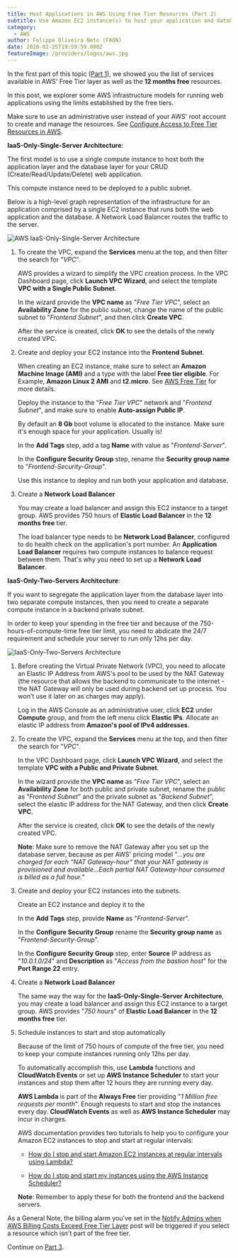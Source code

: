 ```yaml
---
title: Host Applications in AWS Using Free Tier Resources (Part 2)
subtitle: Use Amazon EC2 instance(s) to host your application and database.
category:
  - AWS
author: Felippe Oliveira Neto (FAON)
date: 2020-02-25T19:59:59.000Z
featureImage: /providers/logos/aws.jpg
---
```

In the first part of this topic ([Part 1](/aws-host-apps-part-1)), we showed you the list of services available in AWS' Free Tier layer as well as the **12 months free** resources.

In this post, we explorer some AWS infrastructure models for running web applications using the limits established by the free tiers.

Make sure to use an administrative user instead of your AWS' root account to create and manage the resources. See [Configure Access to Free Tier Resources in AWS](/aws-provide-access-resources).

**IaaS-Only-Single-Server Architecture**:

The first model is to use a single compute instance to host both the application layer and the database layer for your CRUD (Create/Read/Update/Delete) web application.

This compute instance need to be deployed to a public subnet.

Below is a high-level graph representation of the infrastructure for an application comprised by a single EC2 instance that runs both the web application and the database. A Network Load Balancer routes the traffic to the server.

![AWS IaaS-Only-Single-Server Architecture](/uploads/aws/aws-iaas-only-single-server-architecture.jpg)

1. To create the VPC, expand the **Services** menu at the top, and then filter the search for "_VPC_".

    AWS provides a wizard to simplify the VPC creation process. In the VPC Dashboard page, click **Launch VPC Wizard**, and select the template **VPC with a Single Public Subnet**.

    In the wizard provide the **VPC name** as "_Free Tier VPC_", select an **Availability Zone** for the public subnet, change the name of the public subnet to "_Frontend Subnet_", and then click **Create VPC**.

    After the service is created, click **OK** to see the details of the newly created VPC.

2. Create and deploy your EC2 instance into the **Frontend Subnet**.

    When creating an EC2 instance, make sure to select an **Amazon Machine Image (AMI)** and a type with the label **Free tier eligible**. For Example, **Amazon Linux 2 AMI** and **t2.micro**. See [AWS Free Tier](https://aws.amazon.com/free) for more details.

    Deploy the instance to the "_Free Tier VPC_" network and "_Frontend Subnet_", and make sure to enable **Auto-assign Public IP**.

    By default an **8 Gb** boot volume is allocated to the instance. Make sure it's enough space for your application. Usually is!

    In the **Add Tags** step, add a tag **Name** with value as "_Frontend-Server_".

    In the **Configure Security Group** step, rename the **Security group name** to "_Frontend-Security-Group_".

    Use this instance to deploy and run both your application and database.

3. Create a **Network Load Balancer**

    You may create a load balancer and assign this EC2 instance to a target group. AWS provides 750 hours of **Elastic Load Balancer** in the **12 months free** tier.

    The load balancer type needs to be **Network Load Balancer**, configured to do health check on the application's port number. An **Application Load Balancer** requires two compute instances to balance request between them. That's why you need to set up a **Network Load Balancer**.

**IaaS-Only-Two-Servers Architecture**:

If you want to segregate the application layer from the database layer into two separate compute instances, then you need to create a separate compute instance in a backend private subnet.

In order to keep your spending in the free tier and because of the 750-hours-of-compute-time free tier limit, you need to abdicate the 24/7 requirement and schedule your server to run only 12hs per day.

![IaaS-Only-Two-Servers Architecture](/uploads/aws/aws-iaas-only-2-servers-architecture.jpg)

1. Before creating the Virtual Private Network (VPC), you need to allocate an Elastic IP Address from AWS's pool to be used by the NAT Gateway (the resource that allows the backend to communicate to the internet - the NAT Gateway will only be used during backend set up process. You won't use it later on as charges may apply).

    Log in the AWS Console as an administrative user, click **EC2** under **Compute** group, and from the left menu click **Elastic IPs**. Allocate an elastic IP address from **Amazon's pool of IPv4 addresses**.

2. To create the VPC, expand the **Services** menu at the top, and then filter the search for "_VPC_".

    In the VPC Dashboard page, click **Launch VPC Wizard**, and select the template **VPC with a Public and Private Subnet**.

    In the wizard provide the **VPC name** as "_Free Tier VPC_", select an **Availability Zone** for both public and private subnet, rename the public as "_Frontend Subnet_" and the private subnet as "_Backend Subnet_", select the elastic IP address for the NAT Gateway, and then click **Create VPC**.

    After the service is created, click **OK** to see the details of the newly created VPC.

    **Note**: Make sure to remove the NAT Gateway after you set up the database server, because as per AWS' pricing model "_...you are charged for each “NAT Gateway-hour" that your NAT gateway is provisioned and available...Each partial NAT Gateway-hour consumed is billed as a full hour._"

3. Create and deploy your EC2 instances into the subnets.

    Create an EC2 instance and deploy it to the  

    In the **Add Tags** step, provide **Name** as "_Frontend-Server_".

    In the **Configure Security Group** rename the **Security group name** as "_Frontend-Security-Group_".

    In the **Configure Security Group** step, enter **Source** IP address as "_10.0.1.0/24_" and **Description** as "_Access from the bastion host_" for the **Port Range 22** entry.

4. Create a **Network Load Balancer**

    The same way the way for the **IaaS-Only-Single-Server Architecture**, you may create a load balancer and assign this EC2 instance to a target group. AWS provides "_750 hours_" of **Elastic Load Balancer** in the **12 months free** tier.

5. Schedule instances to start and stop automatically

    Because of the limit of 750 hours of compute of the free tier, you need to keep your compute instances running only 12hs per day.

    To automatically accomplish this, use **Lambda** functions and **CloudWatch Events** or set up **AWS Instance Scheduler** to start your instances and stop them after 12 hours they are running every day.

    **AWS Lambda** is part of the **Always Free** tier providing "_1 Million free requests per month_". Enough requests to start and stop the instances every day. **CloudWatch Events** as well as **AWS Instance Scheduler** may incur in charges.

    AWS documentation provides two tutorials to help you to configure your Amazon EC2 instances to stop and start at regular intervals:
    * [How do I stop and start Amazon EC2 instances at regular intervals using Lambda?](https://aws.amazon.com/premiumsupport/knowledge-center/start-stop-lambda-cloudwatch/)

    * [How do I stop and start my instances using the AWS Instance Scheduler?](https://aws.amazon.com/premiumsupport/knowledge-center/stop-start-instance-scheduler/)

    **Note**: Remember to apply these for both the frontend and the backend servers.

As a General Note, the billing alarm you've set in the [Notify Admins when AWS Billing Costs Exceed Free Tier Layer](/aws-notify-admin-billing-costs) post will be triggered if you select a resource which isn't part of the free tier.

Continue on [Part 3](/aws-host-apps-part-3).
